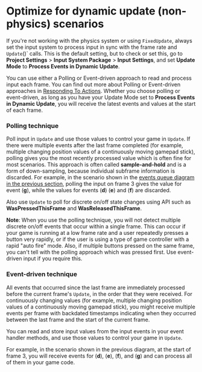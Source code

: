 # Optimize for dynamic update (non-physics) scenarios

If you're not working with the physics system or using `FixedUpdate`, always set the input system to process input in sync with the frame rate and `Update`()` calls. This is the default setting, but to check or set this, go to  **Project Settings** \> **Input System Package** \> **Input Settings**, and set **Update Mode** to **Process Events in Dynamic Update**.

You can use either a Polling or Event-driven approach to read and process input each frame. You can find out more about Polling or Event-driven approaches in [Responding To Actions](RespondingToActions.html). Whether you choose polling or event-driven, as long as you have your Update Mode set to **Process Events in Dynamic Update**, you will receive the latest events and values at the start of each frame.

### Polling technique

Poll input in `Update` and use those values to control your game in `Update`. If there were multiple events after the last frame completed (for example, multiple changing position values of a continuously moving gamepad stick), polling gives you the most recently processed value which is often fine for most scenarios. This approach is often called **sample-and-hold** and is a form of down-sampling, because individual subframe information is discarded. For example, in the scenario shown in the [events queue diagram in the previous section](TimingInputEventsQueue.md), polling the input on frame 3 gives the value for event (**g**), while the values for events (**d**) (**e**) and (**f**) are discarded.

Also use `Update` to poll for discrete on/off state changes using API such as **WasPressedThisFrame** and **WasReleasedThisFrame**.

**Note**: When you use the polling technique, you will not detect multiple discrete on/off events that occur within a single frame. This can occur if your game is running at a low frame rate and a user repeatedly presses a button very rapidly, or if the user is using a type of game controller with a rapid "auto fire" mode. Also, if multiple buttons pressed on the same frame, you can't tell with the polling approach which was pressed first. Use event-driven input if you require this.

### Event-driven technique

All events that occurred since the last frame are immediately processed before the current frame's `Update`, in the order that they were received. For continuously changing values  (for example, multiple changing position values of a continuously moving gamepad stick), you might receive multiple events per frame with backdated timestamps indicating when they occurred between the last frame and the start of the current frame.

You can read and store input values from the input events in your event handler methods, and use those values to control your game in `Update`. 

For example, in the scenario shown in the previous diagram, at the start of frame 3, you will receive events for (**d**), (**e**), (**f**), and (**g**) and can process all of them in your game code.